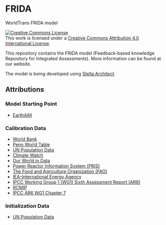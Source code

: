 # FRIDA
WorldTrans FRIDA model

<a rel="license" href="http://creativecommons.org/licenses/by/4.0/"><img alt="Creative Commons License" style="border-width:0" src="https://i.creativecommons.org/l/by/4.0/88x31.png" /></a><br />This work is licensed under a <a rel="license" href="http://creativecommons.org/licenses/by/4.0/">Creative Commons Attribution 4.0 International License</a>.

This repository contains the FRIDA model (Feedback-based knowledge Repository for Integrated Assessments). More information can be found at our website.  

The model is being developed using <a href="https://www.iseesystems.com/store/products/stella-architect.aspx">Stella Architect</a>.

## Attributions
### Model Starting Point
<ul>
  <li>
    <a href="https://stockholmuniversity.app.box.com/s/uh7fjh52pvh7yx1mqfwqcyxdcvegrodf/folder/170486609958">Earth4All</a>
  </li>
</ul>

### Calibration Data
<ul>
  <li>
<a href="https://data.worldbank.org/indicator/SL.TLF.TOTL.IN![image](https://user-images.githubusercontent.com/836714/212984095-ef06b69a-27ef-4b88-9aa9-06915e44fcad.png)">World Bank</a>
  </li>
  <li>
    <a href="https://www.rug.nl/ggdc/productivity/pwt/?lang=en)![image](https://user-images.githubusercontent.com/836714/212984275-e1900097-5d43-4ccc-bb23-04bcbf5f04fe.png)
">Penn World Table</a>
  </li>
  <li>
    <a href="https://population.un.org/wpp/Download/Standard/MostUsed/">UN Population Data</a>
  </li>
  <li>
    <a href="https://www.climatewatchdata.org/ghg-emissions?end_year=2018&gases=co2&start_year=1990![image](https://user-images.githubusercontent.com/836714/212984806-f421a07c-c207-46da-9c49-83848be53cc5.png)">Climate Watch</a>
  </li>
  <li>
      <a href="https://ourworldindata.org/grapher/labor-share-of-gdp?country=~OWID_WRL![image](https://user-images.githubusercontent.com/836714/212985048-65c83940-3824-4550-b22b-499d385889d0.png)">Our World in Data</a>
  </li>
  <li>
    <a href="https://pris.iaea.org/PRIS/WorldStatistics/WorldTrendNuclearPowerCapacity.aspx">Power Reactor Information System (PRIS)</a> 
  </li>
  <li>
    <a href="https://www.fao.org/home/en/">The Food and Agriculture Organization (FAO) </a> 
  </li>
  <li> 
    <a href="https://www.iea.org/data-and-statistics/charts/installed-power-generation-capacity-by-source-in-the-stated-policies-scenario-2000-2040">IEA–International Energy Agency</a> 
  </li>
  <li>
    <a href="https://zenodo.org/record/5705391#.Y9wBpS-l2Rs">IPCC Working Group 1 (WG1) Sixth Assessment Report (AR6)</a>
  </li>
  <li>
  <a href="https://www.rcmip.org/">RCMIP</a>
  </li>
  <li>
    <a href="https://github.com/chrisroadmap/ar6">IPCC AR6 WG1 Chapter 7</a>
</ul>

### Initialization Data
<ul>
  <li>
    <a href="https://population.un.org/wpp/Download/Standard/MostUsed/">UN Population Data</a>
  </li>
</ul>
  



